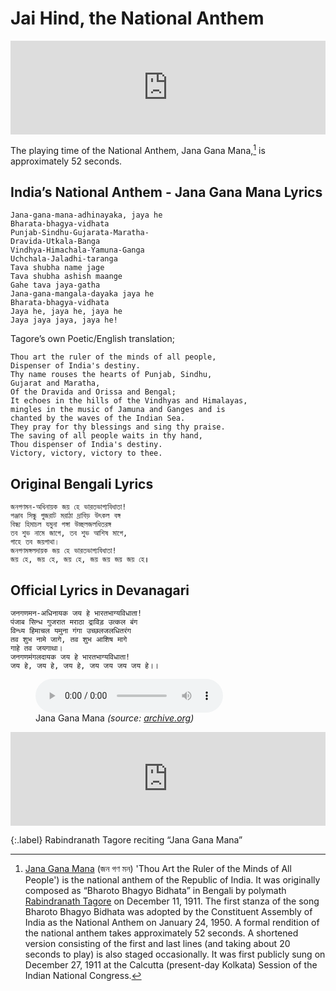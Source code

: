 # Jai Hind, the National Anthem

<iframe width="100%" src="https://www.youtube.com/embed/Bh26zOjIh9I" title="YouTube video player" frameborder="0" allow="accelerometer; autoplay; clipboard-write; encrypted-media; gyroscope; picture-in-picture; web-share" referrerpolicy="strict-origin-when-cross-origin" allowfullscreen></iframe>

The playing time of the National Anthem, Jana Gana Mana,[^JanaGanaMana] is approximately 52 seconds.

## India’s National Anthem - Jana Gana Mana Lyrics

```
Jana-gana-mana-adhinayaka, jaya he
Bharata-bhagya-vidhata
Punjab-Sindhu-Gujarata-Maratha-
Dravida-Utkala-Banga
Vindhya-Himachala-Yamuna-Ganga
Uchchala-Jaladhi-taranga
Tava shubha name jage
Tava shubha ashish maange
Gahe tava jaya-gatha
Jana-gana-mangala-dayaka jaya he
Bharata-bhagya-vidhata
Jaya he, jaya he, jaya he
Jaya jaya jaya, jaya he!
```

Tagore’s own Poetic/English translation;

```
Thou art the ruler of the minds of all people,
Dispenser of India's destiny.
Thy name rouses the hearts of Punjab, Sindhu,
Gujarat and Maratha,
Of the Dravida and Orissa and Bengal;
It echoes in the hills of the Vindhyas and Himalayas,
mingles in the music of Jamuna and Ganges and is
chanted by the waves of the Indian Sea.
They pray for thy blessings and sing thy praise.
The saving of all people waits in thy hand,
Thou dispenser of India's destiny.
Victory, victory, victory to thee.
```

## Original Bengali Lyrics

```
জনগণমন-অধিনায়ক জয় হে ভারতভাগ্যবিধাতা!
পঞ্জাব সিন্ধু গুজরাট মরাঠা দ্রাবিড় উৎকল বঙ্গ
বিন্ধ্য হিমাচল যমুনা গঙ্গা উচ্ছলজলধিতরঙ্গ
তব শুভ নামে জাগে, তব শুভ আশিষ মাগে,
গাহে তব জয়গাথা।
জনগণমঙ্গলদায়ক জয় হে ভারতভাগ্যবিধাতা!
জয় হে, জয় হে, জয় হে, জয় জয় জয় জয় হে॥
```

## Official Lyrics in Devanagari

```
जनगणमन-अधिनायक जय हे भारतभाग्यविधाता!
पंजाब सिन्ध गुजरात मराठा द्राविड़ उत्कल बंग
विन्ध्य हिमाचल यमुना गंगा उच्छलजलधितरंग
तव शुभ नामे जागे, तव शुभ आशिष मागे
गाहे तव जयगाथा।
जनगणमंगलदायक जय हे भारतभाग्यविधाता!
जय हे, जय हे, जय हे, जय जय जय जय हे।।
```

<figure>
  <audio controls src="https://archive.org/download/jana-gana-mana/jana_gana_mana.mp3"></audio>
  <figcaption>Jana Gana Mana
  	<cite>(source: <a href="https://archive.org/download/jana-gana-mana/jana_gana_mana.mp3">archive.org</a>)</cite>
  </figcaption>
</figure>

<iframe width="100%" src="https://www.youtube.com/embed/DOFnMBgZQXg?si=PETPl6jjR2GxuJGR" title="YouTube video player" frameborder="0" allow="accelerometer; autoplay; clipboard-write; encrypted-media; gyroscope; picture-in-picture; web-share" referrerpolicy="strict-origin-when-cross-origin" allowfullscreen></iframe>

{:.label}
Rabindranath Tagore reciting “Jana Gana Mana”

[^JanaGanaMana]: [Jana Gana Mana](https://en.wikipedia.org/wiki/Jana_Gana_Mana) (জন গণ মন) 'Thou Art the Ruler of the Minds of All People') is the national anthem of the Republic of India. It was originally composed as “Bharoto Bhagyo Bidhata” in Bengali by polymath [Rabindranath Tagore](https://en.wikipedia.org/wiki/Rabindranath_Tagore) on December 11, 1911. The first stanza of the song Bharoto Bhagyo Bidhata was adopted by the Constituent Assembly of India as the National Anthem on January 24, 1950. A formal rendition of the national anthem takes approximately 52 seconds. A shortened version consisting of the first and last lines (and taking about 20 seconds to play) is also staged occasionally. It was first publicly sung on December 27, 1911 at the Calcutta (present-day Kolkata) Session of the Indian National Congress.